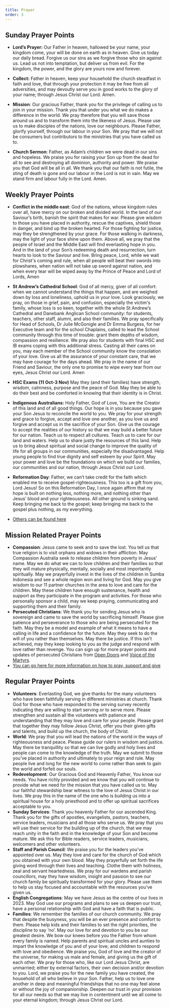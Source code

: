```yaml
---
title: Prayer
order: 3
---
```


## Sunday Prayer Points

- **Lord’s Prayer:** Our Father in heaven, hallowed be your name, your kingdom come, your will be done on earth as in heaven. Give us today our daily bread. Forgive us our sins as we forgive those who sin against us. Lead us not into temptation, but deliver us from evil. For the kingdom, the power, and the glory are yours now and forever.

- **Collect:** Father in heaven, keep your household the church steadfast in faith and love, that through your protection it may be free from all adversities, and may devoutly serve you in good works to the glory of your name; through Jesus Christ our Lord. Amen.

- **Mission**: Our gracious Father, thank you for the privilege of calling us to join in your mission. Thank you that under you what we do makes a difference in the world. We pray therefore that you will save those around us and to transform them into the likeness of Jesus. Please use us to make disciples of the nations, love our neighbours. Please Father, glorify yourself, through our labour in your Son. We pray that we will not be consumers but contributors to the ministries that you have called us to.
- **Church Sermon**: Father, as Adam’s children we were dead in our sins and hopeless. We praise you for raising your Son up from the dead for all to see and destroying all dominion, authority and power. We praise you that God will be all in all. We thank you that our faith is not futile, the sting of death is gone and our labour in the Lord is not in vain. May we stand firm and labour fully in the Lord. Amen. 



## Weekly Prayer Points
- **Conflict in the middle east**: God of the nations, whose kingdom rules over all, have mercy on our broken and divided world. In the land of our Saviour’s birth, banish the spirit that makes for war. Please give wisdom to those you have placed in authority, rescue the captives, shield those in danger, and bind up the broken hearted. For those fighting for justice, may they be strengthened by your grace. For those walking in darkness, may the light of your face shine upon them. Above all, we pray that the people of Israel and the Middle East will find everlasting hope in you. And in the land of your Son’s redeeming death and resurrection, turn hearts to look to the Saviour and live. Bring peace, Lord, while we wait for Christ's coming and rule, when all people will beat their swords into plowshares, when nation will not take up sword against nation, and when every tear will be wiped away by the Prince of Peace and Lord of Lords, Amen

- **St Andrew’s Cathedral School**: God of all mercy, giver of all comfort: when we cannot understand the things that happen, and are weighed down by loss and loneliness, uphold us in your love. Look graciously, we pray, on those in grief, pain, and confusion, especially the victim's family, whose loss is so keen, together with the whole St Andrew’s Cathedral and Danebank Anglican School community: for students, teachers, other staff, alumni, and also their families. We pray specifically for Head of Schools, Dr Julie McGonigle and Dr Emma Burgess, for her Executive team and for the school Chaplains, called to lead the School community through this time of trouble: grant them depths of wisdom, compassion and resilience. We pray also for students with final HSC and IB exams coping with this additional stress. Casting all their cares on you, may each member of the School community know the consolation of your love. Give us all the assurance of your constant care, that we may have courage for the days ahead. We pray in the name of our Friend and Saviour, the only one to promise to wipe every tear from our eyes, Jesus Christ our Lord. Amen

- **HSC Exams (11 Oct-3 Nov)** May they (and their families) have strength, wisdom, calmness, purpose and the peace of God. May they be able to do their best and be comforted in knowing that their identity is in Christ. 

- **Indigenous Australians:** Holy Father, God of Love, You are the Creator of this land and of all good things. Our hope is in you because you gave your Son Jesus to reconcile the world to you. We pray for your strength and grace to forgive, accept and love one another, as you love us and forgive and accept us in the sacrifice of your Son. Give us the courage to accept the realities of our history so that we may build a better future for our nation. Teach us to respect all cultures. Teach us to care for our land and waters. Help us to share justly the resources of this land. Help us to bring about spiritual and social change to improve the quality of life for all groups in our communities, especially the disadvantaged. Help young people to find true dignity and self esteem by your Spirit. May your power and love be the foundations on which we build our families, our communities and our nation, through Jesus Christ our Lord.
  
- **Reformation Day**: Father, we can’t take credit for the faith which enabled me to receive gospel-righteousness. This too is a gift from you, Lord Jesus! So on this Reformation Day, I once again affirm that my hope is built on nothing less, nothing more, and nothing other than Jesus’ blood and your righteousness. All other ground is sinking sand. Keep bringing me back to the gospel; keep bringing me back to the gospel plus nothing, as my everything.
- [Others can be found here](https://stgeorgeshurstville.org.au/prayer)




## Mission Related Prayer Points
- **Compassion**: Jesus came to seek and to save the lost. You tell us that true religion is to visit orphans and widows in their affliction. May Compassion Australia seek to release children from poverty in Jesus’ name. May we do what we can to love children and their families so that they will mature physically, mentally, socially and most importantly spiritually. May we prayerfully invest in the lives of the children in Sumba Indonesia and see a whole region won and living for God. May you give wisdom to our 11 partner churches in the area to love and care for the children. May these children have enough sustenance, health and support as they participate in the program and activities. For those who personally sponsor a child, may we keep praying, communicating and supporting them and their family. 
- **Persecuted Christians**: We thank you for sending Jesus who is sovereign and came to save the world by sacrificing himself. Please give patience and perseverance to those who are being persecuted for the faith. May they be a model and example of what it means to have a calling in life and a confidence for the future. May they seek to do the will of you rather than themselves. May there be justice. If this isn’t achieved, may they keep looking to you as the judge and respond with love rather than revenge. You can sign up for more prayer points and updates of persecuted Christians from [Open Doors](https://vom.com.au/pray-for-the-persecuted-church/) and [Voice of the Martyrs](https://vom.com.au/prayer/). 
- [You can go here for more information on how to pray, support and give](https://stgeorgeshurstville.org.au/mission-partners)





## Regular Prayer Points
- **Volunteers**: Everlasting God, we give thanks for the many volunteers who have been faithfully serving in different ministries at church. Thank God for those who have responded to the serving survey recently indicating they are willing to start serving or to serve more.  Please strengthen and sustain all the volunteers with patience and understanding that they may love and care for your people. Please grant that together they may follow Jesus Christ, offer you their given gifts and talents, and build up the church, the body of Christ.
- **World**: We pray that you will lead the nations of the world in the ways of righteousness and peace. Please guide our rulers in wisdom and justice. May there be tranquillity so that we can live godly and holy lives and people can come to the knowledge of the truth. May we submit to those you’ve placed in authority and ultimately to your reign and rule. May people live and long for the new world to come rather than seek to gain the world and forfeit our souls. 
- **Redevelopment**: Our Gracious God and Heavenly Father, You know our needs. You have richly provided and we know that you will continue to provide what we need for the mission that you have called us to. May our faithful stewardship bear witness to the love of Jesus Christ in our lives. We pray this in the name of the one who is building us into a spiritual house for a holy priesthood and to offer up spiritual sacrifices acceptable to you.
- **Sunday Services**: Thank you heavenly Father for our ascended King. Thank you for the gifts of apostles, evangelists, pastors, teachers, service leaders, musicians and all those who serve us. We pray that you will use their service for the building up of the church, that we may reach unity in the faith and in the knowledge of your Son and become mature. We ask this for Bible readers, service leaders, musicians, welcomers and other volunteers. 
- **Staff and Parish Council**: We praise you for the leaders you’ve appointed over us. May they love and care for the church of God which you obtained with your own blood. May they prayerfully set forth the life giving word through their lives and teaching. Clothe them with holiness, zeal and servant heartedness. We pray for our wardens and parish councillors, may they have wisdom, insight and passion to see our church family be spiritually transformed for your glory. Please use them to help us stay focused and accountable with the resources you’ve given us. 
- **English Congregations**: May we have Jesus as the centre of our lives in 2023. May God use our programs and plans to see us deepen our trust, have a personal relationship with God and have a faith that is public. 
- **Families**: We remember the families of our church community. We pray that despite the busyness, you will be an ever presence and comfort to them. Please help kids and their families to set the right priorities, the discipline to say ‘no’. May our love for and devotion to you be our greatest desire. We bow our knees before you the Father from whom every family is named. Help parents and spiritual uncles and aunties to impart the knowledge of you and of your love; and children to respond with love and obedience. We praise you, God of love and the creator of the universe, for making us male and female, and giving us the gift of each other. We pray for those who, like our Lord Jesus Christ, are unmarried; either by external factors, their own decision and/or devotion to you. Lord, we praise you for the new family you have created, the household of all who believe in your Son. Father, help us to love one another in deep and meaningful friendships that no one may feel alone or without the joy of companionship. Deepen our trust in your provision for all our needs so that we may live in contentment until we all come to your eternal kingdom; through Jesus Christ our Lord. 

